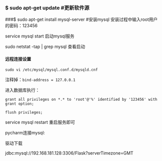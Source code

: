 ### $ sudo apt-get update  #更新软件源
###$ sudo apt-get install mysql-server  #安装mysql
安装过程中输入root用户的密码：123456

service mysql start 启动mysql服务

sudo netstat -tap | grep mysql 查看启动

#### 远程连接设置
`sudo vi /etc/mysql/mysql.conf.d/mysqld.cnf`

注释掉：`bind-address = 127.0.0.1`

进入数据库执行：

`grant all privileges on *.* to 'root'@'%' identified by '123456' with grant option;`

`flush privileges; `

service mysql restart 重启服务即可

pycharm连接mysql:

驱动下载

jdbc:mysql://192.168.181.128:3306/Flask?serverTimezone=GMT